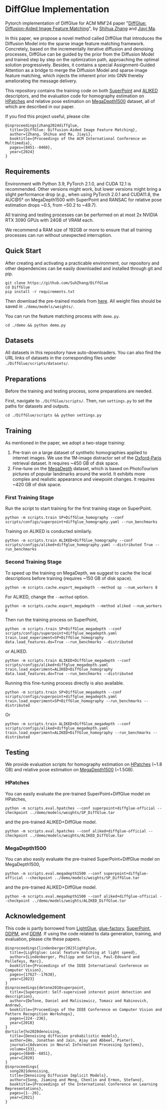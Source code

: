 
# DiffGlue Implementation

Pytorch implementation of DiffGlue for ACM MM'24 paper "[DiffGlue: Diffusion-Aided Image Feature Matching](https://dlnext.acm.org/doi/10.1145/3664647.3681069)", by [Shihua Zhang](https://scholar.google.com/citations?user=7f_tYK4AAAAJ) and [Jiayi Ma](https://scholar.google.com/citations?user=73trMQkAAAAJ).

In this paper, we propose a novel method called DiffGlue that introduces the Diffusion Model into the sparse image feature matching framework. Concretely, based on the incrementally iterative diffusion and denoising processes, DiffGlue can be guided by the prior from the Diffusion Model and trained step by step on the optimization path, approaching the optimal solution progressively. Besides, it contains a special Assignment-Guided Attention as a bridge to merge the Diffusion Model and sparse image feature matching, which injects the inherent prior into GNN thereby ameliorating the message delivery.

This repository contains the training code on both [SuperPoint](https://openaccess.thecvf.com/content_cvpr_2018_workshops/w9/html/DeTone_SuperPoint_Self-Supervised_Interest_CVPR_2018_paper.html) and [ALIKED](https://ieeexplore.ieee.org/abstract/document/10111017) descriptors, and the evaluation code for homography estimation on [HPatches](https://openaccess.thecvf.com/content_cvpr_2017/html/Balntas_HPatches_A_Benchmark_CVPR_2017_paper.html) and relative pose estimation on [MegaDepth1500](https://openaccess.thecvf.com/content_cvpr_2018/html/Li_MegaDepth_Learning_Single-View_CVPR_2018_paper.html) dataset, all of which are described in our paper.

If you find this project useful, please cite:

```
@inproceedings{zhang2024diffglue,
  title={DiffGlue: Diffusion-Aided Image Feature Matching},
  author={Zhang, Shihua and Ma, Jiayi},
  booktitle={Proceedings of the ACM International Conference on Multimedia},
  pages={8451--8460},
  year={2024}
}
```

## Requirements

Environment with Python 3.9, PyTorch 2.1.0, and CUDA 12.1 is recommended. Other versions might work, but lower versions might bring a slight performance drop (*e.g.*, when using PyTorch 2.0.1 and CUDA11.8, the AUC@5&deg; on MegaDepth1500 with SuperPoint and RANSAC for relative pose estimation drops ~0.5, from ~50.2 to ~49.7).

All training and testing processes can be performed on at most 2x NVIDIA RTX 3090 GPUs with 24GB of VRAM each.

We recommend a RAM size of 192GB or more to ensure that all training processes can run without unexpected interruption.

## Quick Start

After creating and activating a practicable environment, our repository and other dependencies can be easily downloaded and installed through git and pip.

```
git clone https://github.com/SuhZhang/DiffGlue
cd DiffGlue
pip install -r requirements.txt
```

Then download the pre-trained models from [here](https://drive.google.com/drive/folders/1YHd7MJaKki7e5wHqepXJLVboGYxmyRf2?usp=sharing). All weight files should be saved in `./demo/models/weights/`.

You can run the feature matching process with `demo.py`.

```
cd ./demo && python demo.py
```

## Datasets

All datasets in this repository have auto-downloaders. You can also find the URL links of datasets in the corresponding files under `./DiffGlue/scripts/datasets/`.

## Preparations

Before the training and testing process, some preparations are needed.

First, navigate to `./DiffGlue/scripts/`. Then, run `settings.py` to set the paths for datasets and outputs.

```
cd ./DiffGlue/scripts && python settings.py
```

## Training

As mentioned in the paper, we adopt a two-stage training:

1. Pre-train on a large dataset of synthetic homographies applied to internet images. We use the 1M-image distractor set of the [Oxford-Paris](https://openaccess.thecvf.com/content_cvpr_2018/html/Radenovic_Revisiting_Oxford_and_CVPR_2018_paper.html) retrieval dataset. It requires ~450 GB of disk space.
2. Fine-tune on the [MegaDepth](https://openaccess.thecvf.com/content_cvpr_2018/html/Li_MegaDepth_Learning_Single-View_CVPR_2018_paper.html) dataset, which is based on PhotoTourism pictures of popular landmarks around the world. It exhibits more complex and realistic appearance and viewpoint changes. It requires ~420 GB of disk space.

### First Training Stage

Run the script to start training for the first training stage on SuperPoint.

```
python -m scripts.train SP+DiffGlue_homography --conf scripts/configs/superpoint+diffglue_homography.yaml --run_benchmarks
```

Training on ALIKED is conducted similarly.

```
python -m scripts.train ALIKED+DiffGlue_homography --conf scripts/configs/aliked+diffglue_homography.yaml --distributed True --run_benchmarks
```

### Second Training Stage

To speed up the training on MegaDepth, we suggest to cache the local descriptions before training (requires ~150 GB of disk space).

```
python -m scripts.cache.export_megadepth --method sp --num_workers 8
```

For ALIKED, change the `--method` option.

```
python -m scripts.cache.export_megadepth --method aliked --num_workers 8
```

Then run the training process on SuperPoint,

```
python -m scripts.train SP+DiffGlue_megadepth --conf scripts/configs/superpoint+diffglue_megadepth.yaml train.load_experiment=SP+DiffGlue_homography data.load_features.do=True --run_benchmarks --distributed
```

or ALIKED.

```
python -m scripts.train ALIKED+DiffGlue_megadepth --conf scripts/configs/aliked+diffglue_megadepth.yaml train.load_experiment=ALIKED+DiffGlue_homography data.load_features.do=True --run_benchmarks --distributed
```

Running this fine-tuning process directly is also available.

```
python -m scripts.train SP+DiffGlue_megadepth --conf scripts/configs/superpoint+diffglue_megadepth.yaml train.load_experiment=SP+DiffGlue_homography --run_benchmarks --distributed
```

Or

```
python -m scripts.train ALIKED+DiffGlue_megadepth --conf scripts/configs/aliked+diffglue_megadepth.yaml train.load_experiment=ALIKED+DiffGlue_homography --run_benchmarks --distributed
```

## Testing

We provide evaluation scripts for homography estimation on [HPatches](https://openaccess.thecvf.com/content_cvpr_2017/html/Balntas_HPatches_A_Benchmark_CVPR_2017_paper.html) (~1.8 GB) and relative pose estimation on [MegaDepth1500](https://openaccess.thecvf.com/content_cvpr_2018/html/Li_MegaDepth_Learning_Single-View_CVPR_2018_paper.html) (~1.5GB).

### HPatches

You can easily evaluate the pre-trained SuperPoint+DiffGlue model on HPatches,

```
python -m scripts.eval.hpatches --conf superpoint+diffglue-official --checkpoint ../demo/models/weights/SP_DiffGlue.tar
```

and the pre-trained ALIKED+DiffGlue model.

```
python -m scripts.eval.hpatches --conf aliked+diffglue-official --checkpoint ../demo/models/weights/ALIKED_DiffGlue.tar
```

### MegaDepth1500

You can also easily evaluate the pre-trained SuperPoint+DiffGlue model on MegaDepth1500,

```
python -m scripts.eval.megadepth1500 --conf superpoint+diffglue-official --checkpoint ../demo/models/weights/SP_DiffGlue.tar
```

and the pre-trained ALIKED+DiffGlue model.

```
python -m scripts.eval.megadepth1500 --conf aliked+diffglue-official --checkpoint ../demo/models/weights/ALIKED_DiffGlue.tar
```

## Acknowledgement

This code is partly borrowed from [LightGlue](https://github.com/cvg/LightGlue), [glue-factory](https://github.com/cvg/glue-factory), [SuperPoint](https://github.com/magicleap/SuperPointPretrainedNetwork), [DDPM](https://github.com/hojonathanho/diffusion), and [DDIM](https://github.com/ermongroup/ddim). If using the code related to data generation, training, and evaluation, please cite these papers.

```
@inproceedings{lindenberger2023lightglue,
  title={Lightglue: Local feature matching at light speed},
  author={Lindenberger, Philipp and Sarlin, Paul-Edouard and Pollefeys, Marc},
  booktitle={Proceedings of the IEEE International Conference on Computer Vision},
  pages={17627--17638},
  year={2023}
}
@inproceedings{detone2018superpoint,
  title={Superpoint: Self-supervised interest point detection and description},
  author={DeTone, Daniel and Malisiewicz, Tomasz and Rabinovich, Andrew},
  booktitle={Proceedings of the IEEE Conference on Computer Vision and Pattern Recognition Workshops},
  pages={224--236},
  year={2018}
}
@article{ho2020denoising,
  title={Denoising diffusion probabilistic models},
  author={Ho, Jonathan and Jain, Ajay and Abbeel, Pieter},
  journal={Advances in Neural Information Processing Systems},
  volume={33},
  pages={6840--6851},
  year={2020}
}
@inproceedings{
  song2021denoising,
  title={Denoising Diffusion Implicit Models},
  author={Song, Jiaming and Meng, Chenlin and Ermon, Stefano},
  booktitle={Proceedings of the International Conference on Learning Representations},
  pages={1--20},
  year={2021}
}
```
